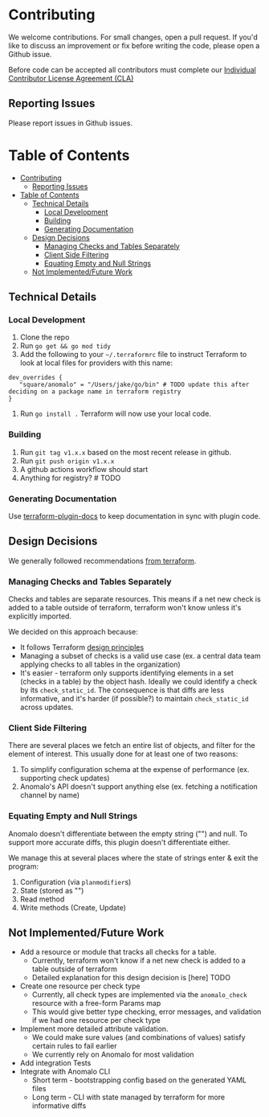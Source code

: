 # Contributing

We welcome contributions. For small changes, open a pull request. If you'd like to discuss an improvement or fix before writing the code, please open a Github issue.

Before code can be accepted all contributors must complete our [Individual Contributor License Agreement (CLA)](https://spreadsheets.google.com/spreadsheet/viewform?formkey=dDViT2xzUHAwRkI3X3k5Z0lQM091OGc6MQ&ndplr=1)

## Reporting Issues

Please report issues in Github issues.

# Table of Contents

- [Contributing](#contributing)
  - [Reporting Issues](#reporting-issues)
- [Table of Contents](#table-of-contents)
  - [Technical Details](#technical-details)
    - [Local Development](#local-development)
    - [Building](#building)
    - [Generating Documentation](#generating-documentation)
  - [Design Decisions](#design-decisions)
    - [Managing Checks and Tables Separately](#managing-checks-and-tables-separately)
    - [Client Side Filtering](#client-side-filtering)
    - [Equating Empty and Null Strings](#equating-empty-and-null-strings)
  - [Not Implemented/Future Work](#not-implementedfuture-work)


## Technical Details
### Local Development
1. Clone the repo
2. Run `go get && go mod tidy`
3. Add the following to your `~/.terraformrc` file to instruct Terraform to look at local files for providers with this name:
```shell
dev_overrides {
   "square/anomalo" = "/Users/jake/go/bin" # TODO update this after deciding on a package name in terraform registry
}
```
1. Run `go install .` Terraform will now use your local code.

### Building
1. Run `git tag v1.x.x` based on the most recent release in github.
2. Run `git push origin v1.x.x` 
3. A github actions workflow should start
4. Anything for registry? # TODO

### Generating Documentation
Use [terraform-plugin-docs](https://github.com/hashicorp/terraform-plugin-docs) to keep documentation in sync with plugin code.

## Design Decisions

We generally followed recommendations [from terraform](https://developer.hashicorp.com/terraform/plugin/best-practices).

### Managing Checks and Tables Separately
Checks and tables are separate resources. This means if a net new check is added to a table outside of terraform, terraform won't know unless it's explicitly imported.

We decided on this approach because:

- It follows Terraform [design principles](https://developer.hashicorp.com/terraform/plugin/best-practices/hashicorp-provider-design-principles#resources-should-represent-a-single-api-object)
- Managing a subset of checks is a valid use case (ex. a central data team applying checks to all tables in the organization)
- It's easier - terraform only supports identifying elements in a set (checks in a table) by the object hash. Ideally we could identify a check by its `check_static_id`. The consequence is that diffs are less informative, and it's harder (if possible?) to maintain `check_static_id` across updates.

### Client Side Filtering
There are several places we fetch an entire list of objects, and filter for the element of interest. This usually done for at least one of two reasons:
1. To simplify configuration schema at the expense of performance (ex. supporting check updates)
2. Anomalo's API doesn't support anything else (ex. fetching a notification channel by name)

### Equating Empty and Null Strings
Anomalo doesn't differentiate between the empty string ("") and null. To support more accurate diffs, this plugin doesn't differentiate either.

We manage this at several places where the state of strings enter & exit the program:
1. Configuration (via `planmodifier`s)
2. State (stored as "")
3. Read method
4. Write methods (Create, Update)

## Not Implemented/Future Work

- Add a resource or module that tracks all checks for a table.
  - Currently, terraform won't know if a net new check is added to a table outside of terraform
  - Detailed explanation for this design decision is [here] TODO
- Create one resource per check type
  - Currently, all check types are implemented via the `anomalo_check` resource with a free-form Params map
  - This would give better type checking, error messages, and validation if we had one resource per check type
- Implement more detailed attribute validation.
  - We could make sure values (and combinations of values) satisfy certain rules to fail earlier
  - We currently rely on Anomalo for most validation
- Add integration Tests
- Integrate with Anomalo CLI
  - Short term - bootstrapping config based on the generated YAML files
  - Long term - CLI with state managed by terraform for more informative diffs

